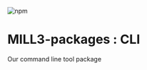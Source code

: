 ![npm](https://img.shields.io/npm/v/@mill3-packages/cli?style=flat-square)

# MILL3-packages : CLI

Our command line tool package


